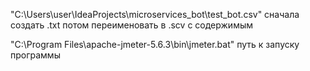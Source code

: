"C:\Users\user\IdeaProjects\microservices_bot\test_bot.csv"   сначала создать .txt потом переименовать в .scv  c  содержимым 

"C:\Program Files\apache-jmeter-5.6.3\bin\jmeter.bat"   путь к запуску программы